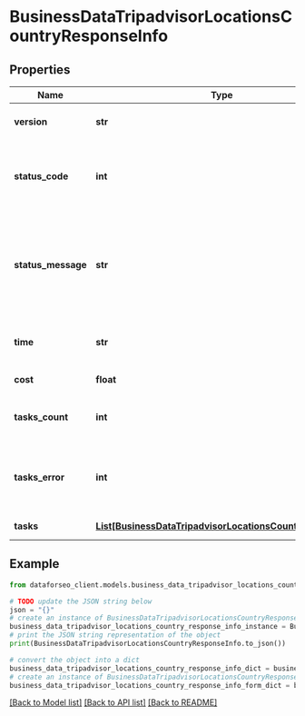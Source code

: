 # BusinessDataTripadvisorLocationsCountryResponseInfo


## Properties

Name | Type | Description | Notes
------------ | ------------- | ------------- | -------------
**version** | **str** | the current version of the API | [optional] 
**status_code** | **int** | general status code you can find the full list of the response codes here | [optional] 
**status_message** | **str** | general informational message you can find the full list of general informational messages here | [optional] 
**time** | **str** | total execution time, seconds | [optional] 
**cost** | **float** | total tasks cost, USD | [optional] 
**tasks_count** | **int** | the number of tasks in the tasks array | [optional] 
**tasks_error** | **int** | the number of tasks in the tasks array returned with an error | [optional] 
**tasks** | [**List[BusinessDataTripadvisorLocationsCountryTaskInfo]**](BusinessDataTripadvisorLocationsCountryTaskInfo.md) | array of tasks | [optional] 

## Example

```python
from dataforseo_client.models.business_data_tripadvisor_locations_country_response_info import BusinessDataTripadvisorLocationsCountryResponseInfo

# TODO update the JSON string below
json = "{}"
# create an instance of BusinessDataTripadvisorLocationsCountryResponseInfo from a JSON string
business_data_tripadvisor_locations_country_response_info_instance = BusinessDataTripadvisorLocationsCountryResponseInfo.from_json(json)
# print the JSON string representation of the object
print(BusinessDataTripadvisorLocationsCountryResponseInfo.to_json())

# convert the object into a dict
business_data_tripadvisor_locations_country_response_info_dict = business_data_tripadvisor_locations_country_response_info_instance.to_dict()
# create an instance of BusinessDataTripadvisorLocationsCountryResponseInfo from a dict
business_data_tripadvisor_locations_country_response_info_form_dict = business_data_tripadvisor_locations_country_response_info.from_dict(business_data_tripadvisor_locations_country_response_info_dict)
```
[[Back to Model list]](../README.md#documentation-for-models) [[Back to API list]](../README.md#documentation-for-api-endpoints) [[Back to README]](../README.md)


